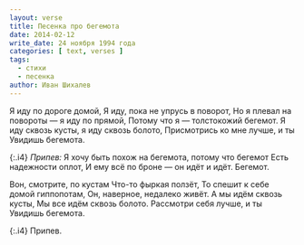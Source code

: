```yaml
---
layout: verse
title: Песенка про бегемота
date: 2014-02-12
write_date: 24 ноября 1994 года
categories: [ text, verses ]
tags:
  - стихи
  - песенка
author: Иван Шихалев
---
```

Я иду по дороге домой,
Я иду, пока не упрусь в поворот,
Но я плевал на повороты —
        я иду по прямой,
Потому что я —
        толстокожий бегемот.
Я иду сквозь кусты, я иду сквозь болото,
Присмотрись ко мне лучше,
        и ты
Увидишь бегемота.

{:.i4}
*Припев:*
Я хочу быть похож на бегемота,
        потому что бегемот
Есть надежности оплот,
И ему всё по броне —
        он идёт и идёт.
Бегемот.

Вон, смотрите, по кустам
Что-то фыркая ползёт,
То спешит к себе домой гиппопотам,
Он, наверное, недалеко живёт.
А мы идём сквозь кусты,
Мы все идём сквозь болото.
Рассмотри себя лучше,
        и ты
Увидишь бегемота.

{:.i4}
Припев.

